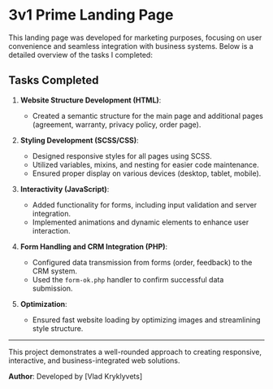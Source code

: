 # 3v1 Prime Landing Page

This landing page was developed for marketing purposes, focusing on user convenience and seamless integration with business systems. Below is a detailed overview of the tasks I completed:

## Tasks Completed

1. **Website Structure Development (HTML)**:

   - Created a semantic structure for the main page and additional pages (agreement, warranty, privacy policy, order page).

2. **Styling Development (SCSS/CSS)**:

   - Designed responsive styles for all pages using SCSS.
   - Utilized variables, mixins, and nesting for easier code maintenance.
   - Ensured proper display on various devices (desktop, tablet, mobile).

3. **Interactivity (JavaScript)**:

   - Added functionality for forms, including input validation and server integration.
   - Implemented animations and dynamic elements to enhance user interaction.

4. **Form Handling and CRM Integration (PHP)**:

   - Configured data transmission from forms (order, feedback) to the CRM system.
   - Used the `form-ok.php` handler to confirm successful data submission.

5. **Optimization**:
   - Ensured fast website loading by optimizing images and streamlining style structure.

---

This project demonstrates a well-rounded approach to creating responsive, interactive, and business-integrated web solutions.

**Author**: Developed by [Vlad Kryklyvets]

